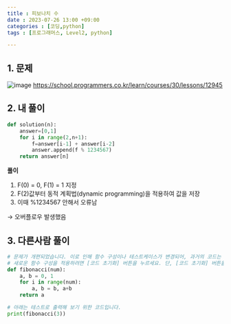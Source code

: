 ```yaml
---
title : 피보나치 수
date : 2023-07-26 13:00 +09:00
categories : [코딩,python]
tags : [프로그래머스, Level2, python]

---
```

## 1. 문제

![image](https://github.com/mini0-0/mini0-0.github.io/assets/63296983/e3406d46-d8cd-4f2b-9000-72275ff36dd9)
<https://school.programmers.co.kr/learn/courses/30/lessons/12945>

## 2. 내 풀이

```python
def solution(n):
    answer=[0,1]
    for i in range(2,n+1):
        f=answer[i-1] + answer[i-2]
        answer.append(f % 1234567)
    return answer[n]
```

**풀이**

1. F(0) = 0, F(1) = 1 지정
2. F(2)값부터 동적 계획법(dynamic programming)을 적용하여 값을 저장
3. 이때 %1234567 안해서 오류남

→ 오버플로우 발생했음

[](https://school.programmers.co.kr/learn/courses/14743/lessons/116435)

## 3. 다른사람 풀이

```python
# 문제가 개편되었습니다. 이로 인해 함수 구성이나 테스트케이스가 변경되어, 과거의 코드는 동작하지 않을 수 있습니다.
# 새로운 함수 구성을 적용하려면 [코드 초기화] 버튼을 누르세요. 단, [코드 초기화] 버튼을 누르면 작성 중인 코드는 사라집니다.
def fibonacci(num):
    a, b = 0, 1
    for i in range(num):
        a, b = b, a+b
    return a

# 아래는 테스트로 출력해 보기 위한 코드입니다.
print(fibonacci(3))
```


